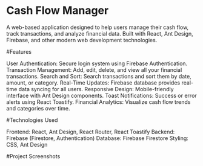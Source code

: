 # Cash Flow Manager

A web-based application designed to help users manage their cash flow, track transactions, and analyze financial data. Built with React, Ant Design, Firebase, and other modern web development technologies.



#Features

User Authentication: Secure login system using Firebase Authentication.
Transaction Management: Add, edit, delete, and view all your financial transactions.
Search and Sort: Search transactions and sort them by date, amount, or category.
Real-Time Updates: Firebase database provides real-time data syncing for all users.
Responsive Design: Mobile-friendly interface with Ant Design components.
Toast Notifications: Success or error alerts using React Toastify.
Financial Analytics: Visualize cash flow trends and categories over time.

#Technologies Used

Frontend: React, Ant Design, React Router, React Toastify
Backend: Firebase (Firestore, Authentication)
Database: Firebase Firestore
Styling: CSS, Ant Design

#Project Screenshots
